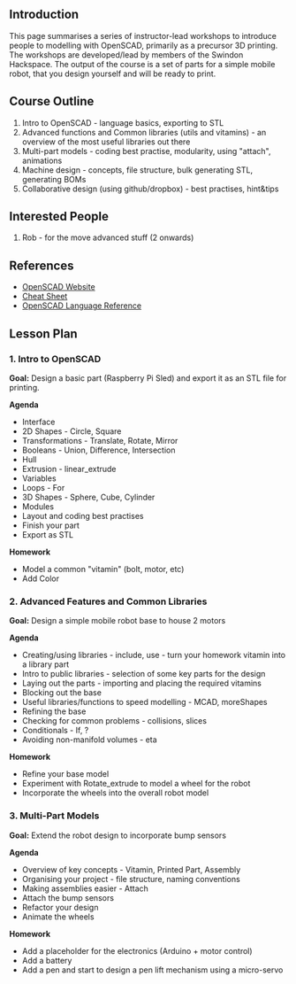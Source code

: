 ## Introduction

This page summarises a series of instructor-lead workshops to introduce people to modelling with OpenSCAD, primarily as a precursor 3D printing.   The workshops are developed/lead by members of the Swindon Hackspace.  The output of the course is a set of parts for a simple mobile robot, that you design yourself and will be ready to print.

## Course Outline

1. Intro to OpenSCAD - language basics, exporting to STL
2. Advanced functions and Common libraries (utils and vitamins) - an overview of the most useful libraries out there
3. Multi-part models - coding best practise, modularity, using "attach", animations
4. Machine design - concepts, file structure, bulk generating STL, generating BOMs
5. Collaborative design (using github/dropbox) - best practises, hint&tips


## Interested People
1. Rob - for the move advanced stuff (2 onwards)


## References

* [OpenSCAD Website](http://openscad.org)
* [Cheat Sheet](http://www.openscad.org/cheatsheet/index.html)
* [OpenSCAD Language Reference](http://en.wikibooks.org/wiki/OpenSCAD_User_Manual/The_OpenSCAD_Language)

## Lesson Plan

### 1. Intro to OpenSCAD

**Goal:** Design a basic part (Raspberry Pi Sled) and export it as an STL file for printing.

**Agenda**
* Interface
* 2D Shapes - Circle, Square
* Transformations - Translate, Rotate, Mirror
* Booleans - Union, Difference, Intersection
* Hull
* Extrusion - linear_extrude
* Variables
* Loops - For
* 3D Shapes - Sphere, Cube, Cylinder
* Modules
* Layout and coding best practises
* Finish your part
* Export as STL

**Homework**
* Model a common "vitamin" (bolt, motor, etc)
* Add Color 

### 2. Advanced Features and Common Libraries

**Goal:** Design a simple mobile robot base to house 2 motors

**Agenda**
* Creating/using libraries - include, use - turn your homework vitamin into a library part
* Intro to public libraries - selection of some key parts for the design
* Laying out the parts - importing and placing the required vitamins
* Blocking out the base
* Useful libraries/functions to speed modelling - MCAD, moreShapes
* Refining the base
* Checking for common problems - collisions, slices
* Conditionals - If, ?
* Avoiding non-manifold volumes - eta

**Homework**
* Refine your base model
* Experiment with Rotate_extrude to model a wheel for the robot
* Incorporate the wheels into the overall robot model


### 3. Multi-Part Models

**Goal:** Extend the robot design to incorporate bump sensors

**Agenda**
* Overview of key concepts - Vitamin, Printed Part, Assembly
* Organising your project - file structure, naming conventions
* Making assemblies easier - Attach
* Attach the bump sensors
* Refactor your design
* Animate the wheels

**Homework**
* Add a placeholder for the electronics (Arduino + motor control)
* Add a battery
* Add a pen and start to design a pen lift mechanism using a micro-servo



